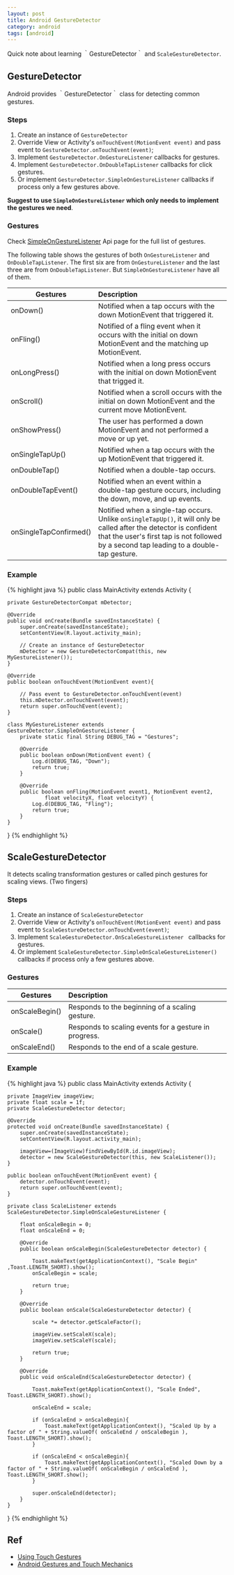 ```yaml
---
layout: post
title: Android GestureDetector
category: android
tags: [android]
---
```


Quick note about learning ｀GestureDetector｀ and `ScaleGestureDetector`.

## GestureDetector

Android provides ｀GestureDetector｀ class for detecting common gestures.

### Steps

1. Create an instance of `GestureDetector`
2. Override View or Activity's `onTouchEvent(MotionEvent event)` and pass event to `GestureDetector.onTouchEvent(event)`;
3. Implement `GestureDetector.OnGestureListener` callbacks for gestures.
4. Implement `GestureDetector.OnDoubleTapListener` callbacks for click gestures.
5. Or implement `GestureDetector.SimpleOnGestureListener` callbacks if process only a few gestures above.

**Suggest to use `SimpleOnGestureListener` which only needs to implement the gestures we need**.

### Gestures

Check [SimpleOnGestureListener](https://developer.android.com/reference/android/view/GestureDetector.SimpleOnGestureListener.html) Api page for the full list of gestures.

The following table shows the gestures of both `OnGestureListener` and `OnDoubleTapListener`. The first six are from `OnGestureListener` and the last three are from `OnDoubleTapListener`. But `SimpleOnGestureListener` have all of them.

| Gestures | Description | 
| ------------- |:-------------| 
| onDown() | Notified when a tap occurs with the down MotionEvent that triggered it. | 
| onFling() | Notified of a fling event when it occurs with the initial on down MotionEvent and the matching up MotionEvent.  | 
| onLongPress() | Notified when a long press occurs with the initial on down MotionEvent that trigged it. | 
| onScroll() | Notified when a scroll occurs with the initial on down MotionEvent and the current move MotionEvent. | 
| onShowPress() | The user has performed a down MotionEvent and not performed a move or up yet. | 
| onSingleTapUp() | Notified when a tap occurs with the up MotionEvent that triggered it. | 
| onDoubleTap() | Notified when a double-tap occurs. | 
| onDoubleTapEvent() | Notified when an event within a double-tap gesture occurs, including the down, move, and up events. | 
| onSingleTapConfirmed() | Notified when a single-tap occurs. Unlike `onSingleTapUp()`, it will only be called after the detector is confident that the user's first tap is not followed by a second tap leading to a double-tap gesture. | 

### Example

{% highlight java %}
public class MainActivity extends Activity { 
    
    private GestureDetectorCompat mDetector; 

    @Override
    public void onCreate(Bundle savedInstanceState) {
        super.onCreate(savedInstanceState);
        setContentView(R.layout.activity_main);

        // Create an instance of GestureDetector
        mDetector = new GestureDetectorCompat(this, new MyGestureListener());
    }

    @Override 
    public boolean onTouchEvent(MotionEvent event){ 

    	// Pass event to GestureDetector.onTouchEvent(event)
        this.mDetector.onTouchEvent(event);
        return super.onTouchEvent(event);
    }
    
    class MyGestureListener extends GestureDetector.SimpleOnGestureListener {
        private static final String DEBUG_TAG = "Gestures"; 
        
        @Override
        public boolean onDown(MotionEvent event) { 
            Log.d(DEBUG_TAG, "Down"); 
            return true;
        }

        @Override
        public boolean onFling(MotionEvent event1, MotionEvent event2, 
                float velocityX, float velocityY) {
            Log.d(DEBUG_TAG, "Fling");
            return true;
        }
    }
}
{% endhighlight %}

## ScaleGestureDetector

It detects scaling transformation gestures or called pinch gestures for scaling views. (Two fingers)

### Steps

1. Create an instance of `ScaleGestureDetector`
2. Override View or Activity's `onTouchEvent(MotionEvent event)` and pass event to `ScaleGestureDetector.onTouchEvent(event)`;
3. Implement `ScaleGestureDetector.OnScaleGestureListener ` callbacks for gestures.
4. Or implement `ScaleGestureDetector.SimpleOnScaleGestureListener()` callbacks if process only a few gestures above.

### Gestures

| Gestures | Description | 
| ------------- |:-------------| 
| onScaleBegin() | Responds to the beginning of a scaling gesture. |
| onScale() | Responds to scaling events for a gesture in progress. |
| onScaleEnd() | Responds to the end of a scale gesture. |

### Example

{% highlight java %}
public class MainActivity extends Activity {

    private ImageView imageView;
    private float scale = 1f;
    private ScaleGestureDetector detector;

    @Override
    protected void onCreate(Bundle savedInstanceState) {
        super.onCreate(savedInstanceState);
        setContentView(R.layout.activity_main);

        imageView=(ImageView)findViewById(R.id.imageView);
        detector = new ScaleGestureDetector(this, new ScaleListener());
    }

	public boolean onTouchEvent(MotionEvent event) {
        detector.onTouchEvent(event);
        return super.onTouchEvent(event);
    }

    private class ScaleListener extends ScaleGestureDetector.SimpleOnScaleGestureListener {

        float onScaleBegin = 0;
        float onScaleEnd = 0;

        @Override
        public boolean onScaleBegin(ScaleGestureDetector detector) {

            Toast.makeText(getApplicationContext(), "Scale Begin" ,Toast.LENGTH_SHORT).show();
            onScaleBegin = scale;

            return true;
        }

        @Override
        public boolean onScale(ScaleGestureDetector detector) {

            scale *= detector.getScaleFactor();

            imageView.setScaleX(scale);
            imageView.setScaleY(scale);

            return true;
        }

        @Override
        public void onScaleEnd(ScaleGestureDetector detector) {

            Toast.makeText(getApplicationContext(), "Scale Ended", Toast.LENGTH_SHORT).show();

            onScaleEnd = scale;

            if (onScaleEnd > onScaleBegin){
                Toast.makeText(getApplicationContext(), "Scaled Up by a factor of " + String.valueOf( onScaleEnd / onScaleBegin ), Toast.LENGTH_SHORT).show();
            }

            if (onScaleEnd < onScaleBegin){
                Toast.makeText(getApplicationContext(), "Scaled Down by a factor of " + String.valueOf( onScaleBegin / onScaleEnd ), Toast.LENGTH_SHORT.show();
            }

            super.onScaleEnd(detector);
        }
	}
}
{% endhighlight %}

## Ref

* [Using Touch Gestures](https://developer.android.com/training/gestures/index.html)
* [Android Gestures and Touch Mechanics](https://www.sitepoint.com/android-gestures-and-touch-mechanics/)